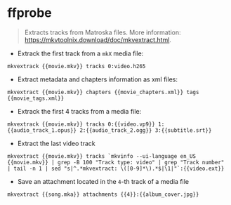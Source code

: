 # ffprobe

> Extracts tracks from Matroska files.
> More information: <https://mkvtoolnix.download/doc/mkvextract.html>.

- Extrack the first track from a `mkX` media file:

`mkvextrack {{movie.mkv}} tracks 0:video.h265`

- Extract metadata and chapters information as xml files:

`mkvextract {{movie.mkv}} chapters {{movie_chapters.xml}} tags {{movie_tags.xml}}`

- Extrack the first 4 tracks from a media file:

`mkvextrack {{movie.mkv}} tracks 0:{{video.vp9}} 1:{{audio_track_1.opus}} 2:{{audio_track_2.ogg}} 3:{{subtitle.srt}}`

- Extract the last video track

``mkvextract {{movie.mkv}} tracks `mkvinfo --ui-language en_US {{movie.mkv}} | grep -B 100 "Track type: video" | grep "Track number" | tail -n 1 | sed "s|^.*mkvextract: \([0-9]*\).*$|\1|"`:{{video.ext}}``

- Save an attachment located in the `4`-th track of a media file

`mkvextract {{song.mka}} attachments {{4}}:{{album_cover.jpg}}`
